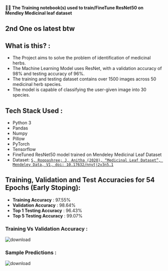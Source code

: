 🙋‍♂️ **The Training notebook(s) used to train/FineTune ResNet50 on Mendley Medicinal leaf dataset** 
## 2nd One os latest btw
## What is this? :
- The Project aims to solve the problem of identification of medicinal herbs.
- The Machine Learning Model uses ResNet, with a validation accuracy of 98% and testing accuracy of 96%.
- The training and testing dataset contains over 1500 images across 50 medicinal herb species.
- The model is capable of classifying the user-given image into 30 species.

## Tech Stack Used :
  * Python 3
  * Pandas
  * Numpy
  * Pillow
  * PyTorch
  * Tensorflow
  * FineTuned ResNet50 model trained on Mendeley Medicinal Leaf Dataset
  * Dataset:
        <a href = "https://data.mendeley.com/datasets/nnytj2v3n5/1">
                  ```
                  S, Roopashree; J, Anitha (2020),
                  “Medicinal Leaf Dataset”,
                  Mendeley Data, V1, doi: 10.17632/nnytj2v3n5.1
                  ```     
        </a>

## Training, Validation and Test Accuracies for 54 Epochs (Early Stoping):
  - **Training Accuracy** : 97.55%
  - **Validation Accuracy** : 98.64%
  - **Top 1 Testing Accuracy** : 96.43%
  - **Top 5 Testing Accuracy** : 99.07%
  
### Training Vs Validation Accuracy :
  ![download](https://github.com/AusafMo/NoteBook-Medicinal-Herb-Model-ResNet/assets/75237046/7ed54432-6b9b-4682-a163-cc974b70a434)

### Sample Predictions :
  ![download](https://github.com/AusafMo/NoteBook-Medicinal-Herb-Model-ResNet/assets/75237046/26662297-7d08-47e5-8018-0d74d926ca42)

